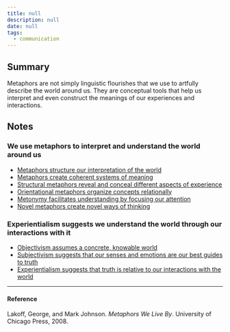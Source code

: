 ```yaml
---
title: null
description: null
date: null
tags:
  - communication
---
```


## Summary

Metaphors are not simply linguistic flourishes that we use to artfully describe the world around us. They are conceptual tools that help us interpret and even construct the meanings of our experiences and interactions.

## Notes

### We use metaphors to interpret and understand the world around us

- [Metaphors structure our interpretation of the world](https://publish.obsidian.md/mobydiction/notes/Metaphors+structure+our+interpretation+of+the+world)
- [Metaphors create coherent systems of meaning](https://publish.obsidian.md/mobydiction/notes/Metaphors+create+coherent+systems+of+meaning)
- [Structural metaphors reveal and conceal different aspects of experience](https://publish.obsidian.md/mobydiction/notes/Structural+metaphors+reveal+and+conceal+different+aspects+of+experience)
- [Orientational metaphors organize concepts relationally](https://publish.obsidian.md/mobydiction/notes/Orientational+metaphors+organize+concepts+relationally)
- [Metonymy facilitates understanding by focusing our attention](https://publish.obsidian.md/mobydiction/notes/Metonymy+facilitates+understanding+by+focusing+our+attention)
- [Novel metaphors create novel ways of thinking](https://publish.obsidian.md/mobydiction/notes/Novel+metaphors+create+novel+ways+of+thinking)

### Experientialism suggests we understand the world through our interactions with it

- [Objectivism assumes a concrete, knowable world](https://publish.obsidian.md/mobydiction/notes/Objectivism+assumes+a+concrete%2C+knowable+world)
- [Subjectivism suggests that our senses and emotions are our best guides to truth](https://publish.obsidian.md/mobydiction/notes/Subjectivism+suggests+that+our+senses+and+emotions+are+our+best+guides+to+truth)
- [Experientialism suggests that truth is relative to our interactions with the world](https://publish.obsidian.md/mobydiction/notes/Experientialism+suggests+that+truth+is+relative+to+our+interactions+with+the+world)

---

#### Reference

Lakoff, George, and Mark Johnson. _Metaphors We Live By_. University of Chicago Press, 2008.
